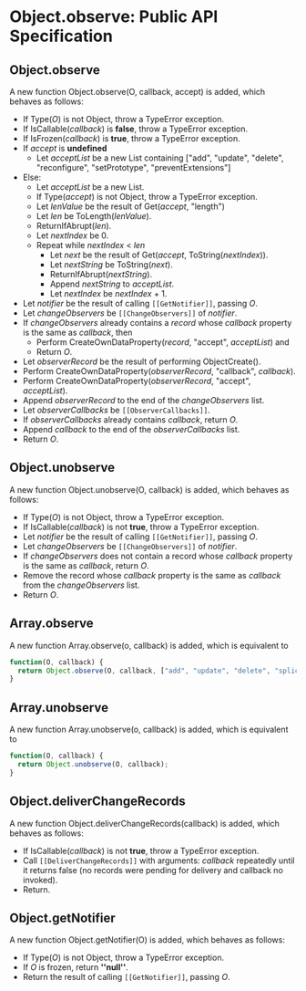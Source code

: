 # Object.observe: Public API Specification

## Object.observe

A new function Object.observe(O, callback, accept) is added, which behaves as follows:
  - If Type(_O_) is not Object, throw a TypeError exception.
  - If IsCallable(_callback_) is **false**, throw a TypeError exception.
  - If IsFrozen(_callback_) is **true**, throw a TypeError exception.
  - If _accept_ is **undefined**
    - Let _acceptList_ be a new List containing ["add", "update", "delete", "reconfigure", "setPrototype", "preventExtensions"]
  - Else:
    - Let _acceptList_ be a new List.
    - If Type(_accept_) is not Object, throw a TypeError exception.
    - Let _lenValue_ be the result of Get(_accept_, "length")
    - Let _len_ be ToLength(_lenValue_).
    - ReturnIfAbrupt(_len_).
    - Let _nextIndex_ be 0.
    - Repeat while _nextIndex_ < _len_
      - Let _next_ be the result of Get(_accept_, ToString(_nextIndex_)).
      - Let _nextString_ be ToString(_next_).
      - ReturnIfAbrupt(_nextString_).
      - Append _nextString_ to _acceptList_.
      - Let _nextIndex_ be _nextIndex_ + 1.
  - Let _notifier_ be the result of calling `[[GetNotifier]]`, passing _O_.
  - Let _changeObservers_ be `[[ChangeObservers]]` of _notifier_.
  - If _changeObservers_ already contains a _record_ whose _callback_ property is the same as _callback_, then
    - Perform CreateOwnDataProperty(_record_, "accept", _acceptList_) and
    - Return _O_.
  - Let _observerRecord_ be the result of performing ObjectCreate().
  - Perform CreateOwnDataProperty(_observerRecord_, "callback", _callback_).
  - Perform CreateOwnDataProperty(_observerRecord_, "accept", _acceptList_).
  - Append _observerRecord_ to the end of the _changeObservers_ list.
  - Let _observerCallbacks_ be `[[ObserverCallbacks]]`.
  - If _observerCallbacks_ already contains _callback_, return _O_.
  - Append _callback_ to the end of the _observerCallbacks_ list.
  - Return _O_.



## Object.unobserve

A new function Object.unobserve(O, callback) is added, which behaves as follows:
  - If Type(_O_) is not Object, throw a TypeError exception.
  - If IsCallable(_callback_) is not **true**, throw a TypeError exception.
  - Let _notifier_ be the result of calling `[[GetNotifier]]`, passing _O_.
  - Let _changeObservers_ be `[[ChangeObservers]]` of _notifier_.
  - If _changeObservers_ does not contain a record whose _callback_ property is the same as _callback_, return _O_.
  - Remove the record whose _callback_ property is the same as _callback_ from the _changeObservers_ list.
  - Return _O_.




## Array.observe

A new function Array.observe(o, callback) is added, which is equivalent to

```js
function(O, callback) {
  return Object.observe(O, callback, ["add", "update", "delete", "splice"]);
}
```



## Array.unobserve

A new function Array.unobserve(o, callback) is added, which is equivalent to

```js
function(O, callback) {
  return Object.unobserve(O, callback);
}
```


## Object.deliverChangeRecords

A new function Object.deliverChangeRecords(callback) is added, which behaves as follows:
  - If IsCallable(_callback_) is not **true**, throw a TypeError exception.
  - Call `[[DeliverChangeRecords]]` with arguments: _callback_ repeatedly until it returns false (no records were pending for delivery and callback no invoked).
  - Return.


## Object.getNotifier

A new function Object.getNotifier(O) is added, which behaves as follows:

  - If Type(_O_) is not Object, throw a TypeError exception.
  - If _O_ is frozen, return **''null''**.
  - Return the result of calling `[[GetNotifier]]`, passing _O_.
